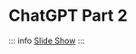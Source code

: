 # ChatGPT Part 2

::: info
[Slide Show](https://docs.google.com/presentation/d/1KGGUk7kDV45iv2WGJwj7zMG0ahRFbUAMdpUoRh2oiIM/edit?usp=sharing)
:::